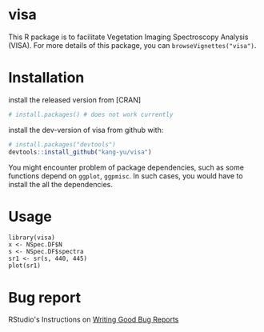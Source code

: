 # visa
This R package is to facilitate Vegetation Imaging Spectroscopy Analysis (VISA). For more details of this package, you can  `browseVignettes("visa")`. 


# Installation

install the released version from [CRAN]

``` r
# install.packages() # does not work currently
``` 

install the dev-version of visa from github with:

``` r
# install.packages("devtools")
devtools::install_github("kang-yu/visa")
``` 

You might encounter problem of package dependencies, such as some functions depend on `ggplot`, `ggpmisc`. In such cases, you would have to install the all the dependencies.

# Usage

```
library(visa)
x <- NSpec.DF$N
s <- NSpec.DF$spectra
sr1 <- sr(s, 440, 445)
plot(sr1)
```

# Bug report

RStudio's Instructions on [Writing Good Bug Reports](https://github.com/rstudio/rstudio/wiki/Writing-Good-Bug-Reports)

